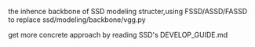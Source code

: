 the inhence backbone of SSD modeling structer,using FSSD/ASSD/FASSD to replace ssd/modeling/backbone/vgg.py 

get more concrete approach by reading SSD's DEVELOP_GUIDE.md
